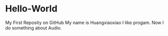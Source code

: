 # Hello-World
My First Reposity on GitHub
My name is Huangxiaoxiao I like progam. Now I do something about Audio.
